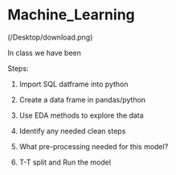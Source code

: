 # **Machine_Learning**

(/Desktop/download.png)

In class we have been 

Steps:

  1. Import SQL datframe into python
 
  2. Create a data frame in pandas/python

  3. Use EDA methods to explore the data

  4. Identify any needed clean steps 

  5. What pre-processing needed for this model? 

  6. T-T split and Run the model

